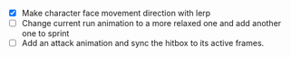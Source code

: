 - [x] Make character face movement direction with lerp
- [ ] Change current run animation to a more relaxed one and add another one to sprint
- [ ] Add an attack animation and sync the hitbox to its active frames.